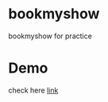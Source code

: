 # bookmyshow
bookmyshow for practice

# Demo 
check here [link](https://shubhams1497.github.io/bookmyshow/)
